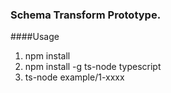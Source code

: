 ### Schema Transform Prototype.

####Usage

1. npm install
2. npm install -g ts-node typescript
3. ts-node example/1-xxxx